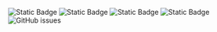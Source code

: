 ![Static Badge](https://img.shields.io/badge/blacklists-61-000000) ![Static Badge](https://img.shields.io/badge/blacklisted-2923150-cc0000) ![Static Badge](https://img.shields.io/badge/whitelisted-2253-00CC00) ![Static Badge](https://img.shields.io/badge/streaming_blacklist-28107-000000) ![GitHub issues](https://img.shields.io/github/issues/fabriziosalmi/blacklists)
